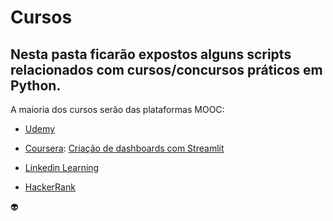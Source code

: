 # Cursos

## Nesta pasta ficarão expostos alguns scripts relacionados com cursos/concursos práticos em Python.

A maioria dos cursos serão das plataformas MOOC:

* [Udemy](https://www.udemy.com/)

* [Coursera](https://www.coursera.org/): [Criação de dashboards com Streamlit](https://github.com/guoliveira/pythonportofolio/blob/master/cursos/Coursera/Streamlit.md)

* [Linkedin Learning](https://www.linkedin.com/learning/)

* [HackerRank](https://www.hackerrank.com/)

:alien:
